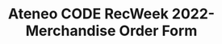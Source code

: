 ---
title: Ateneo CODE RecWeek 2022- Merchandise Order Form
redirect_to: https://forms.gle/LmA4aiLKXLcBnpY47
redirect_from: 
  - /CRW22Merch
  - /crw22merch
---